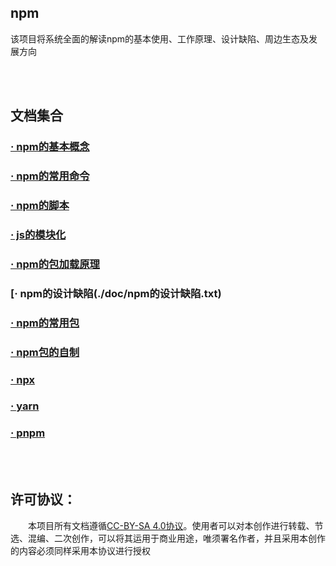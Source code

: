 ## npm
该项目将系统全面的解读npm的基本使用、工作原理、设计缺陷、周边生态及发展方向

<br/>
<br/>

## 文档集合
### [· npm的基本概念](./doc/npm的基本概念.txt)
### [· npm的常用命令](./doc/npm的常用命令.txt)
### [· npm的脚本](./doc/npm的脚本.txt)
### [· js的模块化](./doc/js的模块化.txt)
### [· npm的包加载原理](./doc/npm的包加载原理.txt)
### [· npm的设计缺陷(./doc/npm的设计缺陷.txt)
### [· npm的常用包](./doc/npm的常用包.txt)
### [· npm包的自制](./doc/npm包的自制.txt)
### [· npx](./doc/npx.txt)
### [· yarn](./doc/yarn.txt)
### [· pnpm](./doc/pnpm.txt)

<br/>
<br/>

## 许可协议：
&emsp;&emsp;本项目所有文档遵循[CC-BY-SA 4.0协议](https://creativecommons.org/licenses/by-sa/4.0/deed.zh)。使用者可以对本创作进行转载、节选、混编、二次创作，可以将其运用于商业用途，唯须署名作者，并且采用本创作的内容必须同样采用本协议进行授权
